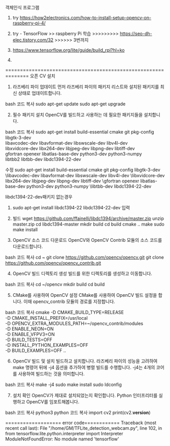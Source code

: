 객체인식 프로그램
1. try
https://how2electronics.com/how-to-install-setup-opencv-on-raspberry-pi-4/

2. try - TensorFlow >> raspberry Pi 학습 >>>>>>>>>                    https://seo-dh-elec.tistory.com/32   >>>>>>  3번까지 

3. https://www.tensorflow.org/lite/guide/build_rpi?hl=ko

4. 
==============================================================
오픈 CV 설치

1. 라즈베리 파이 업데이트
먼저 라즈베리 파이의 패키지 리스트와 설치된 패키지를 최신 상태로 업데이트합니다.

bash
코드 복사
sudo apt-get update
sudo apt-get upgrade

2. 필수 패키지 설치
OpenCV를 빌드하고 사용하는 데 필요한 패키지들을 설치합니다.

bash
코드 복사
sudo apt-get install build-essential cmake git pkg-config libgtk-3-dev \
    libavcodec-dev libavformat-dev libswscale-dev libv4l-dev \
    libxvidcore-dev libx264-dev libjpeg-dev libpng-dev libtiff-dev \
    gfortran openexr libatlas-base-dev python3-dev python3-numpy \
    libtbb2 libtbb-dev libdc1394-22-dev


수정
sudo apt-get install build-essential cmake git pkg-config libgtk-3-dev \libavcodec-dev libavformat-dev libswscale-dev libv4l-dev \libxvidcore-dev libx264-dev libjpeg-dev libpng-dev libtiff-dev \gfortran openexr libatlas-base-dev python3-dev python3-numpy \libtbb-dev libdc1394-22-dev


libdc1394-22-dev패키지 없는경우
1. sudo apt-get install libdc1394-22 libdc1394-22-dev 입력
2. 빌드
wget https://github.com/ffainelli/libdc1394/archive/master.zip
unzip master.zip
cd libdc1394-master
mkdir build
cd build
cmake ..
make
sudo make install

    
    
3. OpenCV 소스 코드 다운로드
OpenCV와 OpenCV Contrib 모듈의 소스 코드를 다운로드합니다.

bash
코드 복사
cd ~
git clone https://github.com/opencv/opencv.git
git clone https://github.com/opencv/opencv_contrib.git


4. OpenCV 빌드 디렉토리 생성
빌드를 위한 디렉토리를 생성하고 이동합니다.

bash
코드 복사
cd ~/opencv
mkdir build
cd build


5. CMake를 사용하여 OpenCV 설정
CMake를 사용하여 OpenCV 빌드 설정을 합니다. 이때 opencv_contrib 모듈의 경로를 지정합니다.

bash
코드 복사
cmake -D CMAKE_BUILD_TYPE=RELEASE \
    -D CMAKE_INSTALL_PREFIX=/usr/local \
    -D OPENCV_EXTRA_MODULES_PATH=~/opencv_contrib/modules \
    -D ENABLE_NEON=ON \
    -D ENABLE_VFPV3=ON \
    -D BUILD_TESTS=OFF \
    -D INSTALL_PYTHON_EXAMPLES=OFF \
    -D BUILD_EXAMPLES=OFF ..

    
6. OpenCV 빌드 및 설치
빌드하고 설치합니다. 라즈베리 파이의 성능을 고려하여 make 명령어 뒤에 -j4 옵션을 추가하여 병렬 빌드를 수행합니다. -j4는 4개의 코어를 사용하여 빌드하는 것을 의미합니다.

bash
코드 복사
make -j4
sudo make install
sudo ldconfig


7. 설치 확인
OpenCV가 제대로 설치되었는지 확인합니다. Python 인터프리터를 실행하고 OpenCV를 임포트해봅니다.

bash
코드 복사
python3
python
코드 복사
import cv2
print(cv2.__version__)


=================== error code============
Traceback (most recent call last):
  File "/home/GM/TFLite_detection_webcam.py", line 102, in <module>
    from tensorflow.lite.python.interpreter import Interpreter
ModuleNotFoundError: No module named 'tensorflow'
